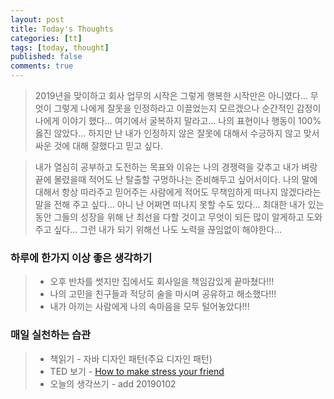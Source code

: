 ```yaml
---
layout: post
title: Today's Thoughts
categories: [tt]
tags: [today, thought]
published: false
comments: true
---
```


> 2019년을 맞이하고 회사 업무의 시작은 그렇게 행복한 시작만은 아니였다...
> 무엇이 그렇게 나에게 잘못을 인정하라고 이끌었는지 모르겠으나 
> 순간적인 감정이 나에게 이야기 했다... 여기에서 굴복하지 말라고...
> 나의 표현이나 행동이 100% 옳진 않았다... 하지만 난 내가 인정하지 않은 잘못에 대해서 수긍하지 않고 맞서 싸운 것에 대해 잘했다고 믿고 싶다.   

> 내가 열심히 공부하고 도전하는 목표와 이유는 나의 경쟁력을 갖추고 내가 벼랑끝에 몰렸을때 적어도 난 탈출할 구멍하나는 준비해두고 싶어서이다.
> 나의 말에 대해서 항상 따라주고 믿어주는 사람에게
> 적어도 무책임하게 떠나지 않겠다라는 말을 전해 주고 싶다...
> 아니 난 어쩌면 떠나지 못할 수도 있다...
> 최대한 내가 있는 동안 그들의 성장을 위해 난 최선을 다할 것이고 무엇이 되든 많이 알게하고 도와주고 싶다... 
> 그런 내가 되기 위해선 나도 노력을 끊임없이 해야한다...

### 하루에 한가지 이상 좋은 생각하기
> - 오후 반차를 썻지만 집에서도 회사일을 책임감있게 끝마쳤다!!!
> - 나의 고민을 친구들과 적당히 술을 마시며 공유하고 해소했다!!!
> - 내가 아끼는 사람에게 나의 속마음을 모두 털어놓았다!!!

### 매일 실천하는 습관
> - 책읽기 - 자바 디자인 패턴(주요 디자인 패턴)
> - TED 보기 - [How to make stress your friend](https://www.ted.com/talks/kelly_mcgonigal_how_to_make_stress_your_friend/up-next?referrer=playlist-the_most_popular_talks_of_all#t-794897)
> - 오늘의 생각쓰기 - add 20190102
